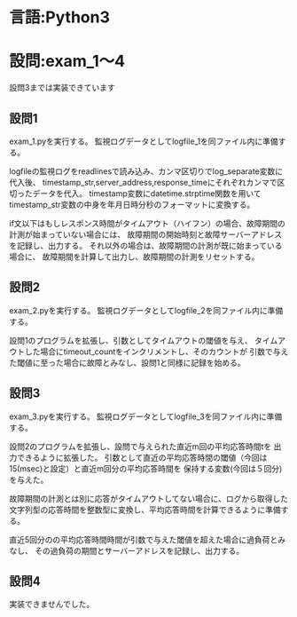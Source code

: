 # 言語:Python3
# 設問:exam_1～4

設問3までは実装できています


## 設問1

exam_1.pyを実行する。
監視ログデータとしてlogfile_1を同ファイル内に準備する。

logfileの監視ログをreadlinesで読み込み、カンマ区切りでlog_separate変数に代入後、
timestamp_str,server_address,response_timeにそれぞれカンマで区切ったデータを代入。
timestamp変数にdatetime.strptime関数を用いてtimestamp_str変数の中身を年月日時分秒のフォーマットに変換する。

if文以下はもしレスポンス時間がタイムアウト（ハイフン）の場合、故障期間の計測が始まっていない場合には、
故障期間の開始時刻と故障サーバーアドレスを記録し、出力する。
それ以外の場合は、故障期間の計測が既に始まっている場合に、
故障期間を計算して出力し、故障期間の計測をリセットする。


## 設問2

exam_2.pyを実行する。
監視ログデータとしてlogfile_2を同ファイル内に準備する。

設問1のプログラムを拡張し、引数としてタイムアウトの閾値を与え、
タイムアウトした場合にtimeout_countをインクリメントし、そのカウントが
引数で与えた閾値に至った場合に故障とみなし、設問1と同様に記録を始める。

## 設問3

exam_3.pyを実行する。
監視ログデータとしてlogfile_3を同ファイル内に準備する。

設問2のプログラムを拡張し、設問で与えられた直近m回の平均応答時間tを
出力できるように拡張した。
引数として直近の平均応答時間の閾値（今回は15(msec)と設定）と直近m回分の平均応答時間を
保持する変数(今回は５回分)を与えた。

故障期間の計測とは別に応答がタイムアウトしてない場合に、ログから取得した
文字列型の応答時間を整数型に変換し、平均応答時間を計算できるように準備する。

直近5回分のの平均応答時間時間が引数で与えた閾値を超えた場合に過負荷とみなし、
その過負荷の期間とサーバーアドレスを記録し、出力する。


## 設問4
実装できませんでした。
